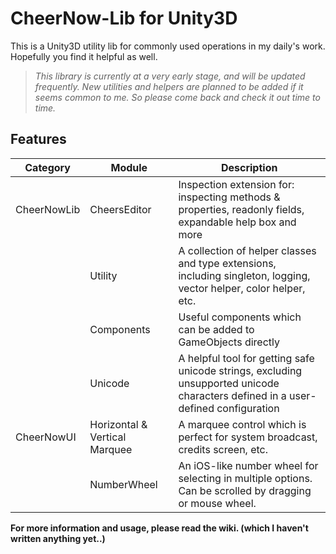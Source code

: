 # CheerNow-Lib for Unity3D

This is a Unity3D utility lib for commonly used operations in my daily's work. Hopefully you find it helpful as well.

> *This library is currently at a very early stage, and will be updated frequently. New utilities and helpers are planned to be added if it seems common to me. So please come back and check it out time to time.*

## Features

|Category|Module|Description|
|---|---|---|
|CheerNowLib|CheersEditor|Inspection extension for: inspecting methods & properties, readonly fields, expandable help box and more|
||Utility|A collection of helper classes and type extensions, including singleton, logging, vector helper, color helper, etc.|
||Components|Useful components which can be added to GameObjects directly|
||Unicode|A helpful tool for getting safe unicode strings, excluding unsupported unicode characters defined in a user-defined configuration|
|CheerNowUI|Horizontal & Vertical Marquee|A marquee control which is perfect for system broadcast, credits screen, etc.|
||NumberWheel|An iOS-like number wheel for selecting in multiple options. Can be scrolled by dragging or mouse wheel.|

**For more information and usage, please read the wiki. (which I haven't written anything yet..)**